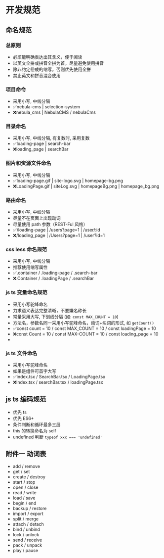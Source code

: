 # 开发规范

## 命名规范

### 总原则

- 必须能明确表达出其含义，便于阅读
- 以英文全拼或拼音全拼为首，尽量避免使用拼音
- 除非约定俗成的缩写，否则优先使用全拼
- 禁止英文和拼音混合使用

### 项目命令

- 采用小写, 中线分隔
- ✅nebula-cms | selection-system
- ❌nebula_cms | NebulaCMS / nebulaCms

### 目录命名

- 采用小写, 中线分隔, 有复数时, 采用复数
- ✅loading-page | search-bar
- ❌loading_page | searchBar

### 图片和资源文件命名

- 采用小写, 中线分隔
- ✅loading-page.gif | site-logo.svg | homepage-bg.png
- ❌LoadingPage.gif | siteLog.svg | homepageBg.png | homepage_bg.png

### 路由命名

- 采用小写, 中线分隔
- 尽量不在页面上出现动词
- 尽量使用 path 参数（REST-Ful 风格）
- ✅/loading-page | /users?page=1 | /user/:id
- ❌/loading_page | /Users?page=1 | /user?id=1

### css less 命名规范

- 采用小写, 中线分隔
- 推荐使用缩写属性
- ✅.container / .loading-page / .search-bar
- ❌.Container / .loadingPage / .searchBar

### js ts 变量命名规范

- 采用小写驼峰命名
- 力求语义表达完整清晰，不要嫌名称长
- 常量采用大写, 下划线分隔 (如: `const MAX_COUNT = 10`)
- 方法名，参数名同一采用小写驼峰命名，动词+名词的形式, 如 `getCount()`
- ✅const count = 10 / const MAX_COUNT = 10 / const loadingPage = 10
- ❌const Count = 10 / const MAX-COUNT = 10 / const loading_page = 10
-

### js ts 文件命名

- 采用小写驼峰命名
- 如果是组件可首字大写
- ✅index.tsx / SearchBar.tsx / LoadingPage.tsx
- ❌Index.tsx / searchBar.tsx / loadingPage.tsx

## js ts 编码规范

- 优先 ts
- 优先 ES6+
- 条件判断和循环最多三层
- this 的转换命名为 self
- undefined 判断 `typeof xxx === 'undefined'`

## 附件一 动词表

- add / remove
- get / set
- create / destroy
- start / stop
- open / close
- read / write
- load / save
- begin / end
- backup / restore
- import / export
- split / merge
- attach / detach
- bind / unbind
- lock / unlock
- send / receive
- pack / unpack
- play / pause
